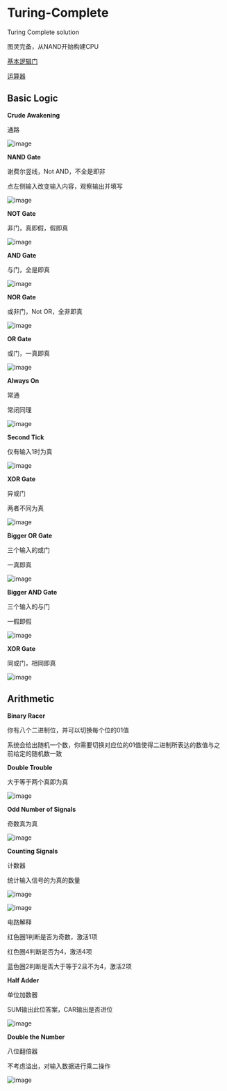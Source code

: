 # Turing-Complete
Turing Complete solution

图灵完备，从NAND开始构建CPU

[基本逻辑门](https://github.com/AdvelleAiolox/Turing-Complete/blob/main/README.md#basic-logic)

[运算器](https://github.com/AdvelleAiolox/Turing-Complete/blob/main/README.md#Arithmetic)


## Basic Logic

**Crude Awakening**

通路

![image](https://github.com/AdvelleAiolox/Turing-Complete/blob/main/Photos/Basic_Logic/Crude%20Awakening.JPG)

**NAND Gate**

谢费尔竖线，Not AND，不全是即非

点左侧输入改变输入内容，观察输出并填写

![image](https://github.com/AdvelleAiolox/Turing-Complete/blob/main/Photos/Basic_Logic/NAND%20Gate.JPG)

**NOT Gate**

非门，真即假，假即真

![image](https://github.com/AdvelleAiolox/Turing-Complete/blob/main/Photos/Basic_Logic/NOT%20Gate.JPG)

**AND Gate**

与门，全是即真

![image](https://github.com/AdvelleAiolox/Turing-Complete/blob/main/Photos/Basic_Logic/AND%20Gate.JPG)

**NOR Gate**

或非门，Not OR，全非即真

![image](https://github.com/AdvelleAiolox/Turing-Complete/blob/main/Photos/Basic_Logic/NOR%20Gate.JPG)

**OR Gate**

或门，一真即真

![image](https://github.com/AdvelleAiolox/Turing-Complete/blob/main/Photos/Basic_Logic/OR%20Gate.JPG)

**Always On**

常通

常闭同理

![image](https://github.com/AdvelleAiolox/Turing-Complete/blob/main/Photos/Basic_Logic/Always%20On.JPG)

**Second Tick**

仅有输入1时为真

![image](https://github.com/AdvelleAiolox/Turing-Complete/blob/main/Photos/Basic_Logic/Second%20Tick.JPG)

**XOR Gate**

异或门

两者不同为真

![image](https://github.com/AdvelleAiolox/Turing-Complete/blob/main/Photos/Basic_Logic/XOR%20Gate.JPG)

**Bigger OR Gate**

三个输入的或门

一真即真

![image](https://github.com/AdvelleAiolox/Turing-Complete/blob/main/Photos/Basic_Logic/Bigger%20OR%20Gate.JPG)

**Bigger AND Gate**

三个输入的与门

一假即假

![image](https://github.com/AdvelleAiolox/Turing-Complete/blob/main/Photos/Basic_Logic/Bigger%20AND%20Gate.JPG)

**XOR Gate**

同或门，相同即真

![image](https://github.com/AdvelleAiolox/Turing-Complete/blob/main/Photos/Basic_Logic/XNOR%20Gate.JPG)


## Arithmetic

**Binary Racer**

你有八个二进制位，并可以切换每个位的01值

系统会给出随机一个数，你需要切换对应位的01值使得二进制所表达的数值与之前给定的随机数一致


**Double Trouble**

大于等于两个真即为真

![image](https://github.com/AdvelleAiolox/Turing-Complete/blob/main/Photos/Arithmetic/Double%20Trouble.JPG)


**Odd Number of Signals**

奇数真为真

![image](https://github.com/AdvelleAiolox/Turing-Complete/blob/main/Photos/Arithmetic/Odd%20Number%20of%20Signals.JPG)

**Counting Signals**

计数器

统计输入信号的为真的数量

![image](https://github.com/AdvelleAiolox/Turing-Complete/blob/main/Photos/Arithmetic/Counting%20Signals.JPG)

![image](https://github.com/AdvelleAiolox/Turing-Complete/blob/main/Photos/Arithmetic/Counting%20Signals_124.JPG)

电路解释

红色圈1判断是否为奇数，激活1项

红色圈4判断是否为4，激活4项

蓝色圈2判断是否大于等于2且不为4，激活2项

**Half Adder**

单位加数器

SUM输出此位答案，CAR输出是否进位

![image](https://github.com/AdvelleAiolox/Turing-Complete/blob/main/Photos/Arithmetic/Half%20Adder.JPG)

**Double the Number**

八位翻倍器

不考虑溢出，对输入数据进行乘二操作

![image](https://github.com/AdvelleAiolox/Turing-Complete/blob/main/Photos/Arithmetic/Double%20the%20Number.JPG)
